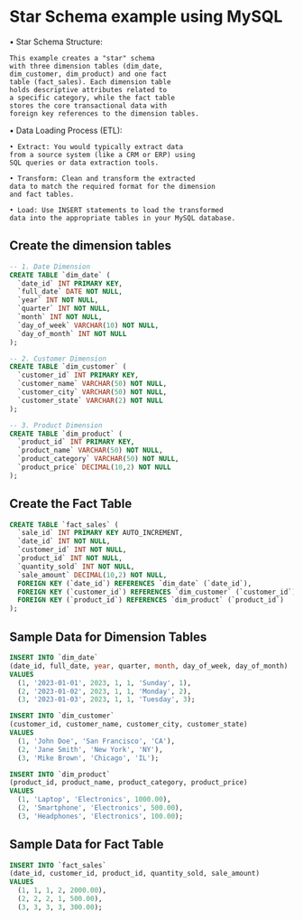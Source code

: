 # Star Schema example using MySQL


• Star Schema Structure: 

	This example creates a "star" schema 
	with three dimension tables (dim_date, 
	dim_customer, dim_product) and one fact 
	table (fact_sales). Each dimension table 
	holds descriptive attributes related to 
	a specific category, while the fact table 
	stores the core transactional data with 
	foreign key references to the dimension tables. 

• Data Loading Process (ETL): 

	• Extract: You would typically extract data 
	from a source system (like a CRM or ERP) using 
	SQL queries or data extraction tools. 
	
	• Transform: Clean and transform the extracted 
	data to match the required format for the dimension 
	and fact tables. 
	
	• Load: Use INSERT statements to load the transformed 
	data into the appropriate tables in your MySQL database. 



## Create the dimension tables 

~~~sql
-- 1. Date Dimension
CREATE TABLE `dim_date` (
  `date_id` INT PRIMARY KEY,
  `full_date` DATE NOT NULL,
  `year` INT NOT NULL,
  `quarter` INT NOT NULL,
  `month` INT NOT NULL,
  `day_of_week` VARCHAR(10) NOT NULL,
  `day_of_month` INT NOT NULL
);

-- 2. Customer Dimension
CREATE TABLE `dim_customer` (
  `customer_id` INT PRIMARY KEY,
  `customer_name` VARCHAR(50) NOT NULL,
  `customer_city` VARCHAR(50) NOT NULL,
  `customer_state` VARCHAR(2) NOT NULL
);

-- 3. Product Dimension
CREATE TABLE `dim_product` (
  `product_id` INT PRIMARY KEY,
  `product_name` VARCHAR(50) NOT NULL,
  `product_category` VARCHAR(50) NOT NULL,
  `product_price` DECIMAL(10,2) NOT NULL
);
~~~

## Create the Fact Table 

~~~sql
CREATE TABLE `fact_sales` (
  `sale_id` INT PRIMARY KEY AUTO_INCREMENT,
  `date_id` INT NOT NULL,
  `customer_id` INT NOT NULL,
  `product_id` INT NOT NULL,
  `quantity_sold` INT NOT NULL,
  `sale_amount` DECIMAL(10,2) NOT NULL,
  FOREIGN KEY (`date_id`) REFERENCES `dim_date` (`date_id`),
  FOREIGN KEY (`customer_id`) REFERENCES `dim_customer` (`customer_id`),
  FOREIGN KEY (`product_id`) REFERENCES `dim_product` (`product_id`)
);
~~~

## Sample Data for Dimension Tables

~~~sql
INSERT INTO `dim_date` 
(date_id, full_date, year, quarter, month, day_of_week, day_of_month)
VALUES
  (1, '2023-01-01', 2023, 1, 1, 'Sunday', 1),
  (2, '2023-01-02', 2023, 1, 1, 'Monday', 2),
  (3, '2023-01-03', 2023, 1, 1, 'Tuesday', 3); 

INSERT INTO `dim_customer` 
(customer_id, customer_name, customer_city, customer_state)
VALUES
  (1, 'John Doe', 'San Francisco', 'CA'),
  (2, 'Jane Smith', 'New York', 'NY'),
  (3, 'Mike Brown', 'Chicago', 'IL');

INSERT INTO `dim_product` 
(product_id, product_name, product_category, product_price)
VALUES
  (1, 'Laptop', 'Electronics', 1000.00),
  (2, 'Smartphone', 'Electronics', 500.00),
  (3, 'Headphones', 'Electronics', 100.00); 
~~~


## Sample Data for Fact Table

~~~sql
INSERT INTO `fact_sales` 
(date_id, customer_id, product_id, quantity_sold, sale_amount)
VALUES
  (1, 1, 1, 2, 2000.00),
  (2, 2, 2, 1, 500.00),
  (3, 3, 3, 3, 300.00); 
~~~



